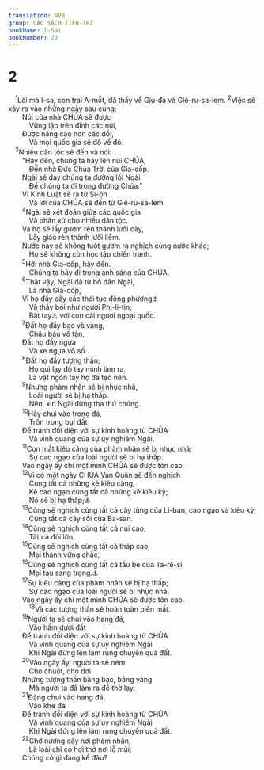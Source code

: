 ```yaml
---
translation: NVB
group: CÁC SÁCH TIÊN-TRI
bookName: I-Sai 
bookNumber: 23
---
```


<div class="title"><h1>2</h1></div>
<span class="verse es_2_1"> <sup>1</sup>Lời mà I-sa, con trai A-mốt, đã thấy về Giu-đa và Giê-ru-sa-lem. </span>
<span class="verse es_2_2"><sup>2</sup>Việc sẽ xảy ra vào những ngày sau cùng: <br/>  Núi của nhà CHÚA sẽ được <br/>   Vững lập trên đỉnh các núi, <br/>  Được nâng cao hơn các đồi, <br/>   Và mọi quốc gia sẽ đổ về đó. <br/></span>
<span class="verse es_2_3"> <sup>3</sup>Nhiều dân tộc sẽ đến và nói: <br/>  “Hãy đến, chúng ta hãy lên núi CHÚA, <br/>   Đến nhà Đức Chúa Trời của Gia-cốp. <br/>  Ngài sẽ dạy chúng ta đường lối Ngài, <br/>   Để chúng ta đi trong đường Chúa.” <br/>  Vì Kinh Luật sẽ ra từ Si-ôn <br/>   Và lời của CHÚA sẽ đến từ Giê-ru-sa-lem. <br/></span>
<span class="verse es_2_4">  <sup>4</sup>Ngài sẽ xét đoán giữa các quốc gia <br/>   Và phân xử cho nhiều dân tộc. <br/>  Và họ sẽ lấy gươm rèn thành lưỡi cày, <br/>   Lấy giáo rèn thành lưỡi liềm. <br/>  Nước này sẽ không tuốt gươm ra nghịch cùng nước khác; <br/>   Họ sẽ không còn học tập chiến tranh. <br/></span>
<span class="verse es_2_5">  <sup>5</sup>Hỡi nhà Gia-cốp, hãy đến. <br/>   Chúng ta hãy đi trong ánh sáng của CHÚA. <br/></span>
<span class="verse es_2_6">  <sup>6</sup>Thật vậy, Ngài đã từ bỏ dân Ngài, <br/>   Là nhà Gia-cốp, <br/>  Vì họ đầy dẫy các thói tục đông phương<a data-toggle="tooltip" data-placement="bottom" title="Nt: đầy dẫy từ đông phương">⚓</a><br/>   Và thầy bói như người Phi-li-tin; <br/>   Bắt tay<a data-toggle="tooltip" data-placement="bottom" title="Nt: vỗ tay">⚓</a> với con cái người ngoại quốc. <br/></span>
<span class="verse es_2_7">  <sup>7</sup>Đất họ đầy bạc và vàng, <br/>   Châu báu vô tận, <br/>  Đất họ đầy ngựa <br/>   Và xe ngựa vô số. <br/></span>
<span class="verse es_2_8">  <sup>8</sup>Đất họ đầy tượng thần; <br/>   Họ quì lạy đồ tay mình làm ra, <br/>   Là vật ngón tay họ đã tạo nên. <br/></span>
<span class="verse es_2_9">  <sup>9</sup>Nhưng phàm nhân sẽ bị nhục nhã, <br/>   Loài người sẽ bị hạ thấp. <br/>   Nên, xin Ngài đừng tha thứ chúng. <br/></span>
<span class="verse es_2_10">  <sup>10</sup>Hãy chui vào trong đá, <br/>   Trốn trong bụi đất <br/>  Để tránh đối diện với sự kinh hoàng từ CHÚA<br/>   Và vinh quang của sự uy nghiêm Ngài. <br/></span>
<span class="verse es_2_11">  <sup>11</sup>Con mắt kiêu căng của phàm nhân sẽ bị nhục nhã; <br/>   Sự cao ngạo của loài người sẽ bị hạ thấp. <br/>  Vào ngày ấy chỉ một mình CHÚA sẽ được tôn cao. <br/></span>
<span class="verse es_2_12">  <sup>12</sup>Vì có một ngày CHÚA Vạn Quân sẽ đến nghịch <br/>   Cùng tất cả những kẻ kiêu căng, <br/>   Kẻ cao ngạo cùng tất cả những kẻ kiêu kỳ; <br/>   Nó sẽ bị hạ thấp;<a data-toggle="tooltip" data-placement="bottom" title="LXX: và kẻ tự tin">⚓</a><br/></span>
<span class="verse es_2_13">  <sup>13</sup>Cũng sẽ nghịch cùng tất cả cây tùng của Li-ban, cao ngạo và kiêu kỳ; <br/>   Cùng tất cả cây sồi của Ba-san. <br/></span>
<span class="verse es_2_14">  <sup>14</sup>Cũng sẽ nghịch cùng tất cả núi cao, <br/>   Tất cả đồi lớn, <br/></span>
<span class="verse es_2_15">  <sup>15</sup>Cũng sẽ nghịch cùng tất cả tháp cao, <br/>   Mọi thành vững chắc, <br/></span>
<span class="verse es_2_16">  <sup>16</sup>Cũng sẽ nghịch cùng tất cả tầu bè của Ta-rê-si, <br/>   Mọi tàu sang trọng.<a data-toggle="tooltip" data-placement="bottom" title="Ctd: tốt đẹp">⚓</a><br/></span>
<span class="verse es_2_17">  <sup>17</sup>Sự kiêu căng của phàm nhân sẽ bị hạ thấp; <br/>   Sự cao ngạo của loài người sẽ bị nhục nhã. <br/>  Vào ngày ấy chỉ một mình CHÚA sẽ được tôn cao. <br/></span>
<span class="verse es_2_18">   <sup>18</sup>Và các tượng thần sẽ hoàn toàn biến mất. <br/></span>
<span class="verse es_2_19">  <sup>19</sup>Người ta sẽ chui vào hang đá, <br/>   Vào hầm dưới đất <br/>  Để tránh đối diện với sự kinh hoàng từ CHÚA<br/>   Và vinh quang của sự uy nghiêm Ngài <br/>   Khi Ngài đứng lên làm rung chuyển quả đất. <br/></span>
<span class="verse es_2_20">  <sup>20</sup>Vào ngày ấy, người ta sẽ ném <br/>   Cho chuột, cho dơi <br/>  Những tượng thần bằng bạc, bằng vàng <br/>   Mà người ta đã làm ra để thờ lạy, <br/></span>
<span class="verse es_2_21">  <sup>21</sup>Đặng chui vào hang đá, <br/>   Vào khe đá <br/>  Để tránh đối diện với sự kinh hoàng từ CHÚA<br/>   Và vinh quang của sự uy nghiêm Ngài <br/>   Khi Ngài đứng lên làm rung chuyển quả đất. <br/></span>
<span class="verse es_2_22">  <sup>22</sup>Chớ nương cậy nơi phàm nhân, <br/>   Là loài chỉ có hơi thở nơi lỗ mũi; <br/>  Chúng có gì đáng kể đâu? <br/></span>
